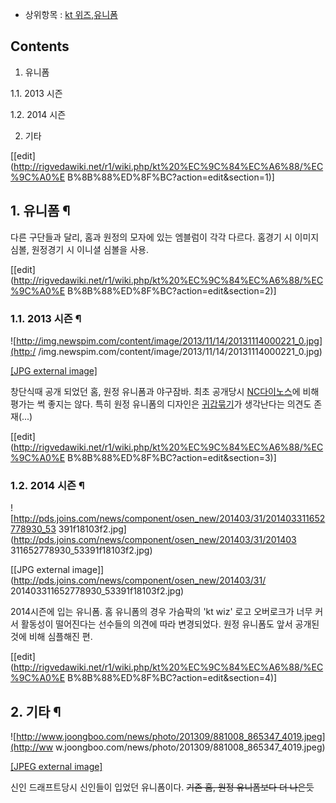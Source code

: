   * 상위항목 : [kt 위즈](kt%20%EC%9C%84%EC%A6%88.md),[유니폼](%EC%9C%A0%EB%8B%88%ED%8F%BC.md)  

## Contents

    

1. 유니폼 
    

1.1. 2013 시즌

1.2. 2014 시즌

2. 기타 

[[edit](http://rigvedawiki.net/r1/wiki.php/kt%20%EC%9C%84%EC%A6%88/%EC%9C%A0%E
B%8B%88%ED%8F%BC?action=edit&section=1)]

## 1. 유니폼 ¶

다른 구단들과 달리, 홈과 원정의 모자에 있는 엠블럼이 각각 다르다. 홈경기 시 이미지 심볼, 원정경기 시 이니셜 심볼을 사용.

  

[[edit](http://rigvedawiki.net/r1/wiki.php/kt%20%EC%9C%84%EC%A6%88/%EC%9C%A0%E
B%8B%88%ED%8F%BC?action=edit&section=2)]

### 1.1. 2013 시즌 ¶

![http://img.newspim.com/content/image/2013/11/14/20131114000221_0.jpg](http:/
/img.newspim.com/content/image/2013/11/14/20131114000221_0.jpg)

[[JPG external
image]](http://img.newspim.com/content/image/2013/11/14/20131114000221_0.jpg)

  
창단식때 공개 되었던 홈, 원정 유니폼과 야구잠바. 최초 공개당시 [NC다이노스](NC%20%EB%8B%A4%EC%9D%B4%EB%85%B8%EC%8A%A4.md)에 비해 평가는 썩 좋지는 않다. 특히 원정
유니폼의 디자인은 [귀갑묶기](%EA%B7%80%EA%B0%91%EB%AC%B6%EA%B8%B0.md)가 생각난다는 의견도
존재(...)

  

[[edit](http://rigvedawiki.net/r1/wiki.php/kt%20%EC%9C%84%EC%A6%88/%EC%9C%A0%E
B%8B%88%ED%8F%BC?action=edit&section=3)]

### 1.2. 2014 시즌 ¶

![http://pds.joins.com/news/component/osen_new/201403/31/201403311652778930_53
391f18103f2.jpg](http://pds.joins.com/news/component/osen_new/201403/31/201403
311652778930_53391f18103f2.jpg)

[[JPG external image]](http://pds.joins.com/news/component/osen_new/201403/31/
201403311652778930_53391f18103f2.jpg)

  
2014시즌에 입는 유니폼. 홈 유니폼의 경우 가슴팍의 'kt wiz' 로고 오버로크가 너무 커서 활동성이 떨어진다는 선수들의 의견에 따라
변경되었다. 원정 유니폼도 앞서 공개된 것에 비해 심플해진 편.

  

[[edit](http://rigvedawiki.net/r1/wiki.php/kt%20%EC%9C%84%EC%A6%88/%EC%9C%A0%E
B%8B%88%ED%8F%BC?action=edit&section=4)]

## 2. 기타 ¶

![http://www.joongboo.com/news/photo/201309/881008_865347_4019.jpeg](http://ww
w.joongboo.com/news/photo/201309/881008_865347_4019.jpeg)

[[JPEG external
image]](http://www.joongboo.com/news/photo/201309/881008_865347_4019.jpeg)

  
신인 드래프트당시 신인들이 입었던 유니폼이다. <del>기존 홈, 원정 유니폼보다 더 나은듯</del>

